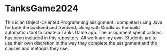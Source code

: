 # TanksGame2024
This is an Object-Oriented Programming assignment I completed using Java for both the backend and frontend, along with Gradle as the build automation tool to create a Tanks Game app. The assignment specifications has been included in this repository. All work are my own. Students are to use their own discretion in the way they complete the assignment and the classes and methods they use. 
